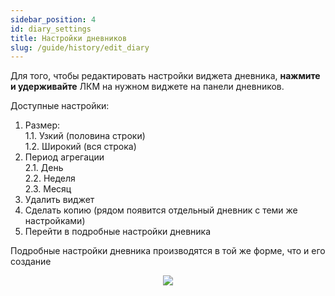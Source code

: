 ```yaml
---
sidebar_position: 4
id: diary_settings
title: Настройки дневников
slug: /guide/history/edit_diary
---
```


Для того, чтобы редактировать настройки виджета дневника, **нажмите и удерживайте** ЛКМ на нужном виджете на панели дневников.

Доступные настройки:

1. Размер:  
   1.1. Узкий (половина строки)  
   1.2. Широкий (вся строка)
2. Период агрегации  
   2.1. День  
   2.2. Неделя  
   2.3. Месяц
3. Удалить виджет
4. Сделать копию (рядом появится отдельный дневник с теми же настройками)
5. Перейти в подробные настройки дневника

Подробные настройки дневника производятся в той же форме, что и его создание

<div align="center"><img type="imgscreen" src="/WM_doc/img/guide/diary/diaryLayout.png"/></div>
